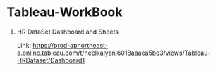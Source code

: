 # Tableau-WorkBook
1) HR DataSet Dashboard and Sheets

   Link: https://prod-apnortheast-a.online.tableau.com/t/neelkalyani6018aaaca5be3/views/Tableau-HRDataset/Dashboard1

   
